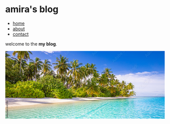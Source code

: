 # amira's blog

- [home](#home)
- [about](#about)
- [contact](#contact)
  
welcome to the  **my blog**.

![Homepage Banner](slides/pic2.jpg "Homepage Banner")
